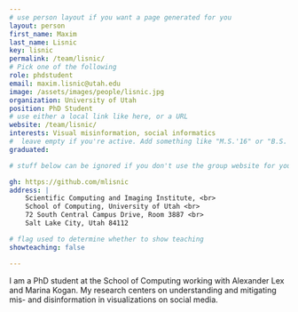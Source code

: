 ```yaml
---
# use person layout if you want a page generated for you
layout: person
first_name: Maxim
last_name: Lisnic
key: lisnic
permalink: /team/lisnic/
# Pick one of the following
role: phdstudent
email: maxim.lisnic@utah.edu
image: /assets/images/people/lisnic.jpg
organization: University of Utah
position: PhD Student
# use either a local link like here, or a URL
website: /team/lisnic/
interests: Visual misinformation, social informatics
#  leave empty if you're active. Add something like "M.S.'16" or "B.S.'17" if you got a degree while at VDL. Add "N" if you left VDS before you got a degree.
graduated: 

# stuff below can be ignored if you don't use the group website for your private website

gh: https://github.com/mlisnic
address: |
    Scientific Computing and Imaging Institute, <br>
    School of Computing, University of Utah <br>
    72 South Central Campus Drive, Room 3887 <br>
    Salt Lake City, Utah 84112

# flag used to determine whether to show teaching
showteaching: false

---
```


I am a PhD student at the School of Computing working with Alexander Lex and Marina Kogan. My research centers on understanding and mitigating mis- and disinformation in visualizations on social media.

